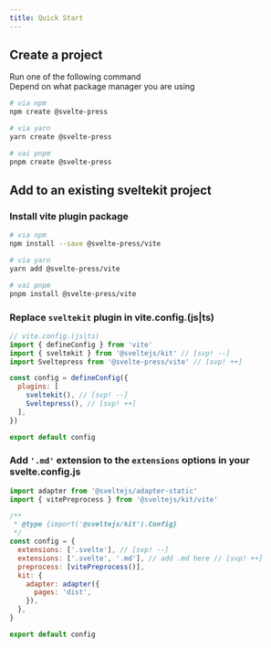 ```yaml
---
title: Quick Start
---
```


## Create a project

Run one of the following command  
Depend on what package manager you are using

```sh
# via npm
npm create @svelte-press

# via yarn
yarn create @svelte-press

# vai pnpm
pnpm create @svelte-press
```

## Add to an existing sveltekit project

### Install vite plugin package
```sh
# via npm
npm install --save @svelte-press/vite

# via yarn
yarn add @svelte-press/vite

# vai pnpm
pnpm install @svelte-press/vite
```

### Replace `sveltekit` plugin in vite.config.(js|ts)

```js
// vite.config.(js|ts)
import { defineConfig } from 'vite'
import { sveltekit } from '@sveltejs/kit' // [svp! --]
import Sveltepress from '@svelte-press/vite' // [svp! ++]

const config = defineConfig({
  plugins: [
    sveltekit(), // [svp! --]
    Sveltepress(), // [svp! ++]
  ],
})

export default config
```

### Add `'.md'` extension to the `extensions` options in your svelte.config.js

```js
import adapter from '@sveltejs/adapter-static'
import { vitePreprocess } from '@sveltejs/kit/vite'

/**
 * @type {import('@sveltejs/kit').Config}
 */
const config = {
  extensions: ['.svelte'], // [svp! --]
  extensions: ['.svelte', '.md'], // add .md here // [svp! ++]
  preprocess: [vitePreprocess()],
  kit: {
    adapter: adapter({
      pages: 'dist',
    }),
  },
}

export default config
```

